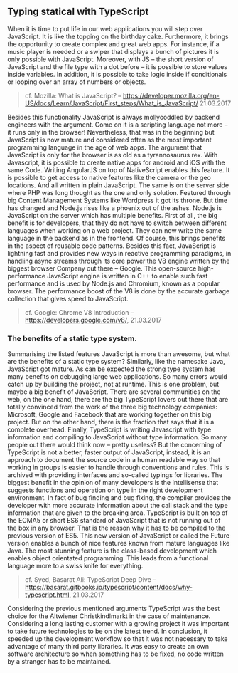 ## Typing statical with TypeScript

When it is time to put life in our web applications you will step over  JavaScript. It is like the topping on the birthday cake. Furthermore, it brings the opportunity to create complex and great web apps. For instance, if a music player is needed or a swiper that displays a bunch of pictures it is only possible with JavaScript. Moreover, with JS – the short version of JavaScript and the file type with a dot before – it is possible to store values inside variables. In addition, it is possible to take logic inside if conditionals or looping over an array of numbers or objects.
> cf. Mozilla: What is JavaScript? – https://developer.mozilla.org/en-US/docs/Learn/JavaScript/First_steps/What_is_JavaScript/ 21.03.2017

Besides this functionality JavaScript is always mollycoddled by backend engineers with the argument. Come on it is a scripting language not more – it runs only in the browser! Nevertheless, that was in the beginning but JavaScript is now mature and considered often as the most important programming language in the age of web apps. The argument that JavaScript is only for the browser is as old as a tyrannosaurus rex. With Javascript, it is possible to create native apps for android and iOS with the same Code. Writing AngularJS on top of NativeScript enables this feature. It is possible to get access to native features like the camera or the geo locations. And all written in plain JavaScript. The same is on the server side where PHP was long thought as the one and only solution. Featured through big Content Management Systems like Wordpress it got its throne. But time has changed and Node.js rises like a phoenix out of the ashes. Node.js is JavaScript on the server which has multiple benefits. First of all, the big benefit is for developers, that they do not have to switch between different languages when working on a web project. They can now write the same language in the backend as in the frontend. Of course, this brings benefits in the aspect of reusable code patterns. Besides this fact, JavaScript is lightning fast and provides new ways in reactive programming paradigms, in handling async streams through its core power the V8 engine written by the biggest browser Company out there – Google. This open-source high-performance JavaScript engine is written in C++ to enable such fast performance and is used by Node.js and Chromium, known as a popular browser. The performance boost of the V8 is done by the accurate garbage collection that gives speed to JavaScript.
> cf. Google: Chrome V8 Introduction – https://developers.google.com/v8/, 21.03.2017

### The benefits of a static type system.

Summarising the listed features JavaScript is more than awesome, but what are the benefits of a static type system? Similarly, like the namesake Java, JavaScript got mature. As can be expected the strong type system has many benefits on debugging large web applications. So many errors would catch up by building the project, not at runtime. This is one problem, but maybe a big benefit of JavaScript. There are several communities on the web, on the one hand, there are the big TypeScript lovers out there that are totally convinced from the work of the three big technology companies: Microsoft, Google and Facebook that are working together on this big project. But on the other hand, there is the fraction that says that it is a complete overhead. Finally, TypeScript is writing Javascript with type information and compiling to JavaScript without type information. So many people out there would think now – pretty useless? But the concerning of TypeScript is not a better, faster output of JavaScript, instead, it is an approach to document the source code in a human readable way so that working in groups is easier to handle through conventions and rules. This is archived with providing interfaces and so-called typings for libraries. The biggest benefit in the opinion of many developers is the Intellisense that suggests functions and operation on type in the right development environment. In fact of bug finding and bug fixing, the compiler provides the developer with more accurate information about the call stack and the type information that are given to the breaking area. TypeScript is built on top of the ECMA5 or short ES6 standard of JavaScript that is not running out of the box in any browser. That is the reason why it has to be compiled to the previous version of ES5. This new version of JavaScript or called the Future version enables a bunch of nice features known from mature languages like Java. The most stunning feature is the class-based development which enables object orientated programming. This leads from a functional language more to a swiss knife for everything. 
> cf. Syed, Basarat Ali: TypeScript Deep Dive – https://basarat.gitbooks.io/typescript/content/docs/why-typescript.html, 21.03.2017

Considering the previous mentioned arguments TypeScript was the best choice for the Altwiener Christkindlmarkt in the case of maintenance. Considering a long lasting customer with a growing project it was important to take future technologies to be on the latest trend. In conclusion, it speeded up the development workflow so that it was not necessary to take advantage of many third party libraries. It was easy to create an own software architecture so when something has to be fixed, no code written by a stranger has to be maintained.